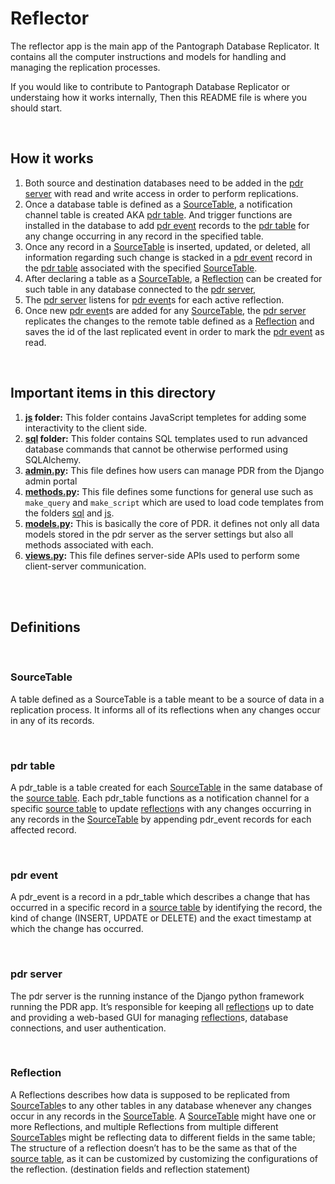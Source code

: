 # Reflector

The reflector app is the main app of the Pantograph Database Replicator.
 It contains all the computer instructions and models for handling 
 and managing the replication processes.

If you would like to contribute to Pantograph Database Replicator or 
understaing how it works internally, Then this README file is where you should start.

<br />

## How it works

1. Both source and destination databases need to be added in the [pdr server](#pdr-server) with read and write access in order to perform replications.
2. Once a database table is defined as a [SourceTable](#SourceTable), a notification channel table is created AKA [pdr table](#pdr-table). And trigger functions are installed in the database to add [pdr event](#pdr-event) records to the [pdr table](#pdr-table) for any change occurring in any record in the specified table.
3. Once any record in a [SourceTable](#SourceTable) is inserted, updated, or deleted, all information regarding such change is stacked in a [pdr event](#pdr-event) record in the [pdr table](#pdr-table) associated with the specified [SourceTable](#SourceTable).
4. After declaring a table as a [SourceTable](#SourceTable), a [Reflection](#Reflection) can be created for such table in any database connected to the [pdr server](#pdr-server), 
5. The [pdr server](#pdr-server) listens for [pdr event](#pdr-event)s for each active reflection. 
6. Once new [pdr event](#pdr-event)s are added for any [SourceTable](#SourceTable), the [pdr server](#pdr-server) replicates the changes to the remote table defined as a [Reflection](#Reflection) and saves the id of the last replicated event in order to mark the [pdr event](#pdr-event) as read.

<br />

## Important items in this directory

1. **[js](/reflector/js) folder:** This folder contains JavaScript templetes for adding some interactivity to the client side.
2. **[sql](/reflector/sql) folder:** This folder contains SQL templates used to run advanced database commands that cannot be otherwise performed using SQLAlchemy.
3. **[admin.py](/reflector/admin.py):** This file defines how users can manage PDR from the Django admin portal
4. **[methods.py](/reflector/methods.py):** This file defines some functions for general use such as ```make_query``` and ```make_script``` which are used to load code templates from the folders [sql](/reflector/js) and [js](/reflector/js).
5. **[models.py](/reflector/models.py):** This is basically the core of PDR. it defines not only all data models stored in the pdr server as the server settings but also all methods associated with each.
6. **[views.py](/reflector/views.py):** This file defines server-side APIs used to perform some client-server communication.

<br />
<br />

## Definitions

<br />

### SourceTable

A table defined as a SourceTable is a table meant to be a source of data in a replication process. It informs all of its reflections when any changes occur in any of its records.

<br />

### pdr table

A pdr_table is a table created for each [SourceTable](#SourceTable) in the same database of the [source table](#SourceTable). Each pdr_table functions as a notification channel for a specific [source table](#SourceTable) to update [reflection](#Reflection)s with any changes occurring in any records in the [SourceTable](#SourceTable) by appending pdr_event records for each affected record.

<br />

### pdr event

A pdr_event is a record in a pdr_table which describes a change that has occurred in a specific record in a [source table](#SourceTable) by identifying the record, the kind of change (INSERT, UPDATE or DELETE) and the exact timestamp at which the change has occurred.

<br />

### pdr server

The pdr server is the running instance of the Django python framework running the PDR app. It’s responsible for keeping all [reflection](#Reflection)s up to date and providing a web-based GUI for managing [reflection](#Reflection)s, database connections, and user authentication.

<br />

### Reflection

A Reflections describes how data is supposed to be replicated from [SourceTable](#SourceTable)s to any other tables in any database whenever any changes occur in any records in the [SourceTable](#SourceTable). A [SourceTable](#SourceTable) might have one or more Reflections, and multiple Reflections from multiple different [SourceTable](#SourceTable)s might be reflecting data to different fields in the same table; The structure of a reflection doesn’t has to be the same as that of the [source table](#SourceTable), as it can be customized by customizing the configurations of the reflection. (destination fields and reflection statement)